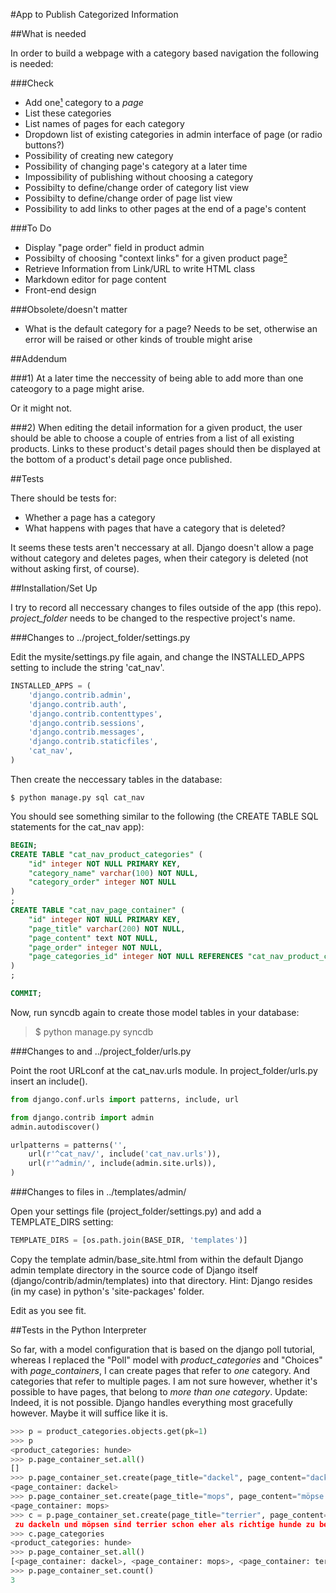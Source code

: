 #App to Publish Categorized Information

##What is needed

In order to build a webpage with a category based navigation the following is needed:

###Check

* Add one[&sup1;](#1) category to a _page_
* List these categories
* List names of pages for each category
* Dropdown list of existing categories in admin interface of page (or radio buttons?)
* Possibility of creating new category
* Possibility of changing page's category at a later time
* Impossibility of publishing without choosing a category
* Possibilty to define/change order of category list view
* Possibilty to define/change order of page list view
* Possibility to add links to other pages at the end of a page's content

###To Do

* Display "page order" field in product admin
* Possibilty of choosing "context links" for a given product page[&sup2;](#2)
* Retrieve Information from Link/URL to write HTML class
* Markdown editor for page content
* Front-end design

###Obsolete/doesn't matter

* What is the default category for a page? Needs to be set, otherwise an error will be raised or other kinds of trouble might arise



##Addendum

###<a name="1"></a>1)
At a later time the neccessity of being able to add more than one cateogory to a page might arise.

Or it might not.

###<a name="2"></a>2)
When editing the detail information for a given product, the user should be able to choose a couple of entries from a list of all existing products. Links to these product's detail pages should then be displayed at the bottom of a product's detail page once published.

##Tests

There should be tests for:

* Whether a page has a category
* What happens with pages that have a category that is deleted?

It seems these tests aren't neccessary at all. Django doesn't allow a page without category and deletes pages, when their category is deleted (not without asking first, of course).

##Installation/Set Up

I try to record all neccessary changes to files outside of the app (this repo). _project_folder_ needs to be changed to the respective project's name.

###Changes to ../project_folder/settings.py

Edit the mysite/settings.py file again, and change the INSTALLED_APPS setting to include the string 'cat_nav'. 

```python
INSTALLED_APPS = (
    'django.contrib.admin',
    'django.contrib.auth',
    'django.contrib.contenttypes',
    'django.contrib.sessions',
    'django.contrib.messages',
    'django.contrib.staticfiles',
    'cat_nav',
)
```

Then create the neccessary tables in the database:

`$ python manage.py sql cat_nav`

You should see something similar to the following (the CREATE TABLE SQL statements for the cat_nav app):

```sql
BEGIN;
CREATE TABLE "cat_nav_product_categories" (
    "id" integer NOT NULL PRIMARY KEY,
    "category_name" varchar(100) NOT NULL,
    "category_order" integer NOT NULL
)
;
CREATE TABLE "cat_nav_page_container" (
    "id" integer NOT NULL PRIMARY KEY,
    "page_title" varchar(200) NOT NULL,
    "page_content" text NOT NULL,
    "page_order" integer NOT NULL,
    "page_categories_id" integer NOT NULL REFERENCES "cat_nav_product_categories" ("id")
)
;

COMMIT;
```

Now, run syncdb again to create those model tables in your database:

> $ python manage.py syncdb

###Changes to and ../project_folder/urls.py

Point the root URLconf at the cat_nav.urls module. In project_folder/urls.py insert an include().

```python
from django.conf.urls import patterns, include, url

from django.contrib import admin
admin.autodiscover()

urlpatterns = patterns('',
    url(r'^cat_nav/', include('cat_nav.urls')),
    url(r'^admin/', include(admin.site.urls)),
)
```


###Changes to files in ../templates/admin/

Open your settings file (project_folder/settings.py) and add a TEMPLATE_DIRS setting:

```python
TEMPLATE_DIRS = [os.path.join(BASE_DIR, 'templates')]
```

Copy the template admin/base_site.html from within the default Django admin template directory in the source code of Django itself (django/contrib/admin/templates) into that directory.
Hint: Django resides (in my case) in python's 'site-packages' folder.

Edit as you see fit.

##Tests in the Python Interpreter

So far, with a model configuration that is based on the django poll tutorial, whereas I replaced the "Poll" model with _product_categories_ and "Choices" with _page_containers_, I can create pages that refer to _one_ category. And categories that refer to multiple pages. I am not sure however, whether it's possible to have pages, that belong to _more than one category_.
Update: Indeed, it is not possible. Django handles everything most gracefully however. Maybe it will suffice like it is.

```python
>>> p = product_categories.objects.get(pk=1)
>>> p
<product_categories: hunde>
>>> p.page_container_set.all()
[]
>>> p.page_container_set.create(page_title="dackel", page_content="dackel sind klein und lang.")
<page_container: dackel>
>>> p.page_container_set.create(page_title="mops", page_content="möpse sind klein, kurz und haben eine flache schnauze.")
<page_container: mops>
>>> c = p.page_container_set.create(page_title="terrier", page_content="im gegensatz
 zu dackeln und möpsen sind terrier schon eher als richtige hunde zu bezeichnen.")
>>> c.page_categories
<product_categories: hunde>
>>> p.page_container_set.all()
[<page_container: dackel>, <page_container: mops>, <page_container: terrier>]
>>> p.page_container_set.count()
3
```
